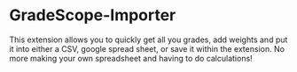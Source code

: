 # GradeScope-Importer
 This extension allows you to quickly get all you grades, add weights and put it into either a CSV, google spread sheet, or save it within the extension. No more making your own spreadsheet and having to do calculations!

